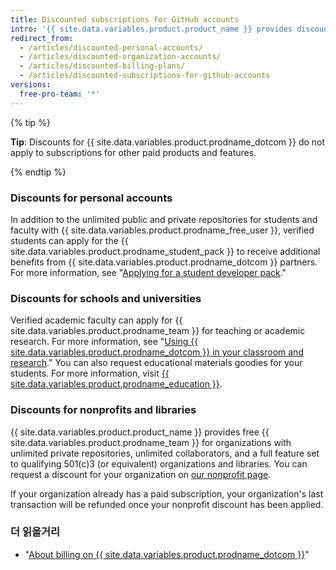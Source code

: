 ```yaml
---
title: Discounted subscriptions for GitHub accounts
intro: '{{ site.data.variables.product.product_name }} provides discounts to students, educators, educational institutions, nonprofits, and libraries.'
redirect_from:
  - /articles/discounted-personal-accounts/
  - /articles/discounted-organization-accounts/
  - /articles/discounted-billing-plans/
  - /articles/discounted-subscriptions-for-github-accounts
versions:
  free-pro-team: '*'
---
```


{% tip %}

**Tip**: Discounts for {{ site.data.variables.product.prodname_dotcom }} do not apply to subscriptions for other paid products and features.

{% endtip %}

### Discounts for personal accounts

In addition to the unlimited public and private repositories for students and faculty with {{ site.data.variables.product.prodname_free_user }}, verified students can apply for the {{ site.data.variables.product.prodname_student_pack }} to receive additional benefits from {{ site.data.variables.product.prodname_dotcom }} partners. For more information, see "[Applying for a student developer pack](/articles/applying-for-a-student-developer-pack)."

### Discounts for schools and universities

Verified academic faculty can apply for {{ site.data.variables.product.prodname_team }} for teaching or academic research. For more information, see "[Using {{ site.data.variables.product.prodname_dotcom }} in your classroom and research](/articles/using-github-in-your-classroom-and-research)." You can also request educational materials goodies for your students. For more information, visit [{{ site.data.variables.product.prodname_education }}](https://education.github.com/).

### Discounts for nonprofits and libraries

{{ site.data.variables.product.product_name }} provides free {{ site.data.variables.product.prodname_team }} for organizations with unlimited private repositories, unlimited collaborators, and a full feature set to qualifying 501(c)3 (or equivalent) organizations and libraries. You can request a discount for your organization on [our nonprofit page](https://github.com/nonprofit).

If your organization already has a paid subscription, your organization's last transaction will be refunded once your nonprofit discount has been applied.

### 더 읽을거리

- "[About billing on {{ site.data.variables.product.prodname_dotcom }}](/articles/about-billing-on-github)"
